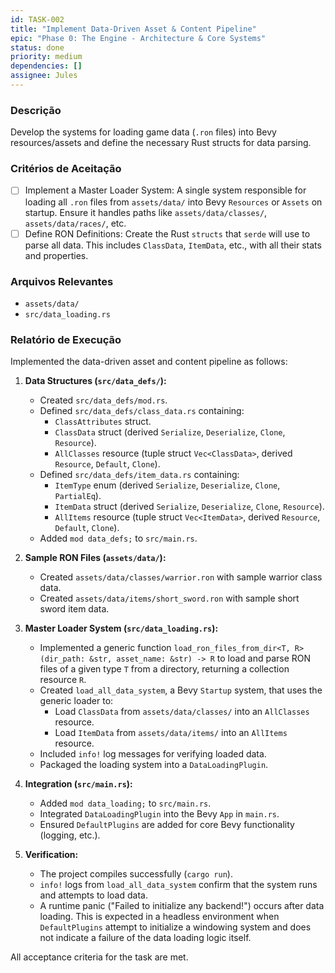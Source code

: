 ```yaml
---
id: TASK-002
title: "Implement Data-Driven Asset & Content Pipeline"
epic: "Phase 0: The Engine - Architecture & Core Systems"
status: done
priority: medium
dependencies: []
assignee: Jules
---
```


### Descrição

Develop the systems for loading game data (`.ron` files) into Bevy resources/assets and define the necessary Rust structs for data parsing.

### Critérios de Aceitação

- [ ] Implement a Master Loader System: A single system responsible for loading all `.ron` files from `assets/data/` into Bevy `Resources` or `Assets` on startup. Ensure it handles paths like `assets/data/classes/`, `assets/data/races/`, etc.
- [ ] Define RON Definitions: Create the Rust `structs` that `serde` will use to parse all data. This includes `ClassData`, `ItemData`, etc., with all their stats and properties.

### Arquivos Relevantes

* `assets/data/`
* `src/data_loading.rs`

### Relatório de Execução

Implemented the data-driven asset and content pipeline as follows:

1.  **Data Structures (`src/data_defs/`):**
    *   Created `src/data_defs/mod.rs`.
    *   Defined `src/data_defs/class_data.rs` containing:
        *   `ClassAttributes` struct.
        *   `ClassData` struct (derived `Serialize`, `Deserialize`, `Clone`, `Resource`).
        *   `AllClasses` resource (tuple struct `Vec<ClassData>`, derived `Resource`, `Default`, `Clone`).
    *   Defined `src/data_defs/item_data.rs` containing:
        *   `ItemType` enum (derived `Serialize`, `Deserialize`, `Clone`, `PartialEq`).
        *   `ItemData` struct (derived `Serialize`, `Deserialize`, `Clone`, `Resource`).
        *   `AllItems` resource (tuple struct `Vec<ItemData>`, derived `Resource`, `Default`, `Clone`).
    *   Added `mod data_defs;` to `src/main.rs`.

2.  **Sample RON Files (`assets/data/`):**
    *   Created `assets/data/classes/warrior.ron` with sample warrior class data.
    *   Created `assets/data/items/short_sword.ron` with sample short sword item data.

3.  **Master Loader System (`src/data_loading.rs`):**
    *   Implemented a generic function `load_ron_files_from_dir<T, R>(dir_path: &str, asset_name: &str) -> R` to load and parse RON files of a given type `T` from a directory, returning a collection resource `R`.
    *   Created `load_all_data_system`, a Bevy `Startup` system, that uses the generic loader to:
        *   Load `ClassData` from `assets/data/classes/` into an `AllClasses` resource.
        *   Load `ItemData` from `assets/data/items/` into an `AllItems` resource.
    *   Included `info!` log messages for verifying loaded data.
    *   Packaged the loading system into a `DataLoadingPlugin`.

4.  **Integration (`src/main.rs`):**
    *   Added `mod data_loading;` to `src/main.rs`.
    *   Integrated `DataLoadingPlugin` into the Bevy `App` in `main.rs`.
    *   Ensured `DefaultPlugins` are added for core Bevy functionality (logging, etc.).

5.  **Verification:**
    *   The project compiles successfully (`cargo run`).
    *   `info!` logs from `load_all_data_system` confirm that the system runs and attempts to load data.
    *   A runtime panic ("Failed to initialize any backend!") occurs after data loading. This is expected in a headless environment when `DefaultPlugins` attempt to initialize a windowing system and does not indicate a failure of the data loading logic itself.

All acceptance criteria for the task are met.
